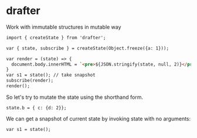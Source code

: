 # drafter
Work with immutable structures in mutable way

```html
import { createState } from 'drafter';

var { state, subscribe } = createState(Object.freeze({a: 1}));

var render = (state) => {
  document.body.innerHTML = `<pre>${JSON.stringify(state, null, 2)}</pre>`;
}
var s1 = state(); // take snapshot
subscribe(render);
render();
```

So let's try to mutate the state using the shorthand form.

```
state.b = { c: {d: 2}};
```
We can get a snapshot of current state by invoking state with no arguments:
```
var s1 = state();
```
